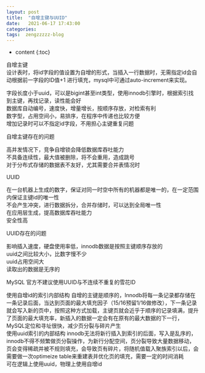 ```yaml
---
layout: post
title:  "自增主键与UUID"
date:   2021-06-17 17:43:00
categories: 
tags:  zengzzzzz-blog
---
```


* content
{:toc}

自增主键  
设计表时，将id字段的值设置为自增的形式，当插入一行数据时，无需指定id会自动根据前一字段的ID值+1 进行填充，mysql中可通过auto-increment来实现。  
  
字段长度小于uuid，可以是bigint甚至int类型，使用innodb引擎时，根据索引找到主键，再找记录，读性能会好  
数据库自动编号，速度快，增量增长，按顺序存放，对检索有利  
数字型，占用空间小，易排序，在程序中传递也比较方便  
增加记录时可以不指定id字段，不用担心主键重复问题  
  
自增主键存在的问题  
  
高并发情况下，竞争自增锁会降低数据库吞吐能力  
不具备连续性，最大值被删除，将不会重用，造成跳号  
对于分布式存储的数据表不友好，尤其需要合并表情况时  
  
UUID  
  
在一台机器上生成的数字，保证对同一时空中所有的机器都是唯一的，在一定范围内保证主键id的唯一性  
不会产生冲突，进行数据拆分，合并存储时，可以达到全局唯一性  
在应用层生成，提高数据库吞吐能力  
安全性高  
  
UUID存在的问题  
  
影响插入速度，硬盘使用率低，innodb数据是按照主键顺序存放的  
uuid之间比较大小，比数字慢不少  
uuid占用空间大  
读取出的数据是无序的  
  
MySQL 官方不建议使用UUID与不连续不重复的雪花ID  
  
使用自增id的索引内部结构 自增的主键是顺序的，Innodb将每一条记录都存储在一条记录后面，当达到页面的最大填充因子（15/16预留1/16做修改），下一条记录就会写入新的页中，按照这种方式加载，主键页就会近乎于顺序的记录填满，提升了页面的最大填充率，新插入的数据一定会有在原有的最大数据的下一行，MySQL定位和寻址很快，减少页分裂与碎片产生  
使用uuid索引的内部结构 innodb无法将新行插入到索引的后面，写入是乱序的，innodb不得不频繁做页分裂操作，为新行分配空间，页分裂导致大量数据移动，页会变得稀疏并被不规则填充，会导致页有碎片，将随机值载入聚族索引以后，会需要做一次optimeize table来重建表并优化页的填充，需要一定的时间消耗  
可在逻辑上使用uuid，物理上使用自增id  
  
&nbsp;

